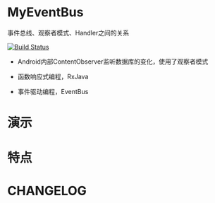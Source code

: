 # MyEventBus

事件总线、观察者模式、Handler之间的关系

[![Build Status](https://travis-ci.org/meolu/walle-web.svg?branch=master)](https://travis-ci.org/meolu/walle-web)

- Android内部ContentObserver监听数据库的变化，使用了观察者模式

- 函数响应式编程，RxJava

- 事件驱动编程，EventBus

# 演示

# 特点

# CHANGELOG
